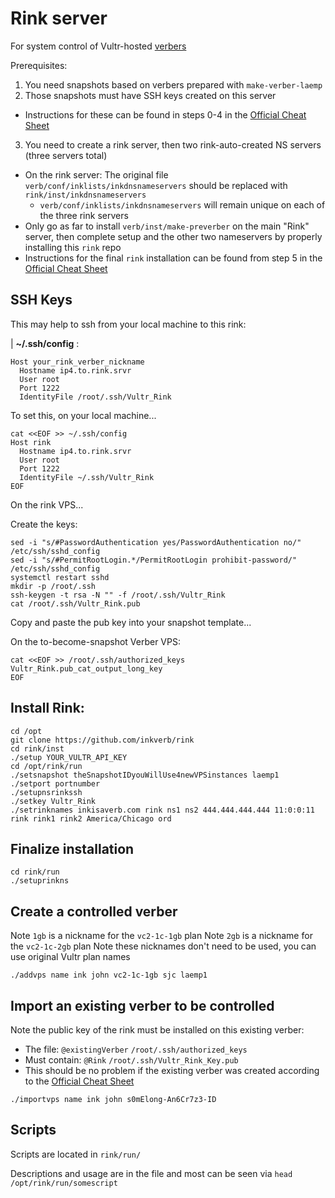 # Rink server
For system control of Vultr-hosted [verbers](https://github.com/inkverb/verb)

Prerequisites:
1. You need snapshots based on verbers prepared with `make-verber-laemp`
2. Those snapshots must have SSH keys created on this server
  - Instructions for these can be found in steps 0-4 in the [Official Cheat Sheet](https://github.com/inkVerb/verb/blob/main/dev/official-cheat-sheet.md)
3. You need to create a rink server, then two rink-auto-created NS servers (three servers total)
  - On the rink server: The original file `verb/conf/inklists/inkdnsnameservers` should be replaced with `rink/inst/inkdnsnameservers`
    - `verb/conf/inklists/inkdnsnameservers` will remain unique on each of the three rink servers
  - Only go as far to install `verb/inst/make-preverber` on the main "Rink" server, then complete setup and the other two nameservers by properly installing this `rink` repo
  - Instructions for the final `rink` installation can be found from step 5 in the [Official Cheat Sheet](https://github.com/inkVerb/verb/blob/main/dev/official-cheat-sheet.md)

## SSH Keys

This may help to ssh from your local machine to this rink:

| **~/.ssh/config** :

```console
Host your_rink_verber_nickname
  Hostname ip4.to.rink.srvr
  User root
  Port 1222
  IdentityFile /root/.ssh/Vultr_Rink
```

To set this, on your local machine...

```console
cat <<EOF >> ~/.ssh/config
Host rink
  Hostname ip4.to.rink.srvr
  User root
  Port 1222
  IdentityFile ~/.ssh/Vultr_Rink
EOF
```

On the rink VPS...

Create the keys:

```console --noconfirm
sed -i "s/#PasswordAuthentication yes/PasswordAuthentication no/" /etc/ssh/sshd_config
sed -i "s/#PermitRootLogin.*/PermitRootLogin prohibit-password/" /etc/ssh/sshd_config
systemctl restart sshd
mkdir -p /root/.ssh
ssh-keygen -t rsa -N "" -f /root/.ssh/Vultr_Rink
cat /root/.ssh/Vultr_Rink.pub
```

Copy and paste the pub key into your snapshot template...

On the to-become-snapshot Verber VPS:

```console
cat <<EOF >> /root/.ssh/authorized_keys
Vultr_Rink.pub_cat_output_long_key
EOF
```

## Install Rink:

```console
cd /opt
git clone https://github.com/inkverb/rink
cd rink/inst
./setup YOUR_VULTR_API_KEY
cd /opt/rink/run
./setsnapshot theSnapshotIDyouWillUse4newVPSinstances laemp1
./setport portnumber
./setupnsrinkssh
./setkey Vultr_Rink
./setrinknames inkisaverb.com rink ns1 ns2 444.444.444.444 11:0:0:11 rink rink1 rink2 America/Chicago ord
```

## Finalize installation
```
cd rink/run
./setuprinkns
```

## Create a controlled verber
Note `1gb` is a nickname for the `vc2-1c-1gb` plan
Note `2gb` is a nickname for the `vc2-1c-2gb` plan
Note these nicknames don't need to be used, you can use original Vultr plan names
```console
./addvps name ink john vc2-1c-1gb sjc laemp1
```

## Import an existing verber to be controlled
Note the public key of the rink must be installed on this existing verber:
- The file: `@existingVerber` `/root/.ssh/authorized_keys`
- Must contain: `@Rink` `/root/.ssh/Vultr_Rink_Key.pub`
- This should be no problem if the existing verber was created according to the [Official Cheat Sheet](https://github.com/inkVerb/verb/blob/main/dev/official-cheat-sheet.md)
```console
./importvps name ink john s0mElong-An6Cr7z3-ID
```

## Scripts

Scripts are located in `rink/run/`

Descriptions and usage are in the file and most can be seen via `head /opt/rink/run/somescript`
